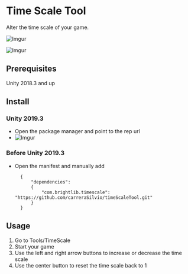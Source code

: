 # Time Scale Tool
Alter the time scale of your game. 

![Imgur](https://i.imgur.com/O1mAyn8.gif)

![Imgur](https://i.imgur.com/wsPz6V0.gif)

## Prerequisites
Unity 2018.3 and up

## Install

### Unity 2019.3
* Open the package manager and point to the rep url
* ![Imgur](https://i.imgur.com/iYGgINz.png)

### Before Unity 2019.3
* Open the manifest and manually add

		{
    		"dependencies": 
            {
        		"com.brightlib.timescale": "https://github.com/carreraSilvio/timeScaleTool.git"
    		}
		}


## Usage
1. Go to Tools/TimeScale
2. Start your game
3. Use the left and right arrow buttons to increase or decrease the time scale
4. Use the center button to reset the time scale back to 1